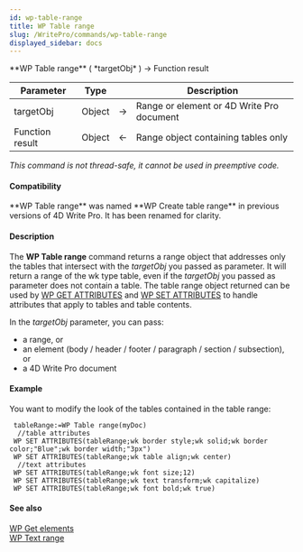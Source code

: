 ```yaml
---
id: wp-table-range
title: WP Table range
slug: /WritePro/commands/wp-table-range
displayed_sidebar: docs
---
```


<!--REF #_command_.WP Table range.Syntax-->**WP Table range** ( *targetObj* ) -> Function result<!-- END REF-->
<!--REF #_command_.WP Table range.Params-->
| Parameter | Type |  | Description |
| --- | --- | --- | --- |
| targetObj | Object | &#8594;  | Range or element or 4D Write Pro document |
| Function result | Object | &#8592; | Range object containing tables only |

<!-- END REF-->

*This command is not thread-safe, it cannot be used in preemptive code.*


#### Compatibility 

<!--REF #_command_.WP Table range.Summary-->**WP Table range** was named **WP Create table range** in previous versions of 4D Write Pro.<!-- END REF--> It has been renamed for clarity. 

#### Description 

The **WP Table range** command returns a range object that addresses only the tables that intersect with the *targetObj* you passed as parameter. It will return a range of the wk type table, even if the *targetObj* you passed as parameter does not contain a table. The table range object returned can be used by [WP GET ATTRIBUTES](wp-get-attributes.md) and [WP SET ATTRIBUTES](wp-set-attributes.md) to handle attributes that apply to tables and table contents. 

In the *targetObj* parameter, you can pass:

* a range, or
* an element (body / header / footer / paragraph / section / subsection), or
* a 4D Write Pro document

#### Example 

You want to modify the look of the tables contained in the table range: 

```4d
 tableRange:=WP Table range(myDoc)
  //table attributes
 WP SET ATTRIBUTES(tableRange;wk border style;wk solid;wk border color;"Blue";wk border width;"3px")
 WP SET ATTRIBUTES(tableRange;wk table align;wk center)
  //text attributes   
 WP SET ATTRIBUTES(tableRange;wk font size;12)
 WP SET ATTRIBUTES(tableRange;wk text transform;wk capitalize)
 WP SET ATTRIBUTES(tableRange;wk font bold;wk true)
```

#### See also 

[WP Get elements](wp-get-elements.md)  
[WP Text range](wp-text-range.md)  